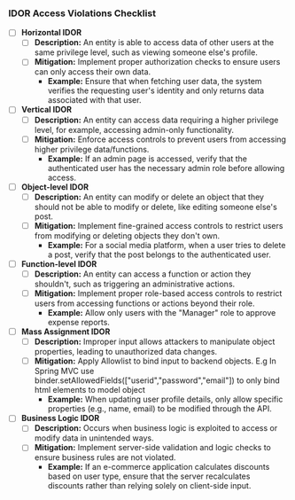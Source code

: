 ### IDOR Access Violations Checklist

- [ ] **Horizontal IDOR**
    - [ ] **Description:** An entity is able to access data of other users at the same privilege level, such as viewing someone else's profile.
    - [ ] **Mitigation:** Implement proper authorization checks to ensure users can only access their own data.
        - **Example:** Ensure that when fetching user data, the system verifies the requesting user's identity and only returns data associated with that user.

- [ ] **Vertical IDOR**
    - [ ] **Description:** An entity can access data requiring a higher privilege level, for example, accessing admin-only functionality.
    - [ ] **Mitigation:** Enforce access controls to prevent users from accessing higher privilege data/functions.
        - **Example:** If an admin page is accessed, verify that the authenticated user has the necessary admin role before allowing access.

- [ ] **Object-level IDOR**
    - [ ] **Description:** An entity can modify or delete an object that they should not be able to modify or delete, like editing someone else's post.
    - [ ] **Mitigation:** Implement fine-grained access controls to restrict users from modifying or deleting objects they don't own.
        - **Example:** For a social media platform, when a user tries to delete a post, verify that the post belongs to the authenticated user.

- [ ] **Function-level IDOR**
    - [ ] **Description:** An entity can access a function or action they shouldn't, such as triggering an administrative actions.
    - [ ] **Mitigation:** Implement proper role-based access controls to restrict users from accessing functions or actions beyond their role.
        - **Example:** Allow only users with the "Manager" role to approve expense reports.

- [ ] **Mass Assignment IDOR**
    - [ ] **Description:** Improper input allows attackers to manipulate object properties, leading to unauthorized data changes.
    - [ ] **Mitigation:** Apply Allowlist to bind input to backend objects. E.g In Spring MVC use binder.setAllowedFields(["userid","password","email"]) to only bind html elements to model object
        - **Example:** When updating user profile details, only allow specific properties (e.g., name, email) to be modified through the API.

- [ ] **Business Logic IDOR**
    - [ ] **Description:** Occurs when business logic is exploited to access or modify data in unintended ways.
    - [ ] **Mitigation:** Implement server-side validation and logic checks to ensure business rules are not violated.
        - **Example:** If an e-commerce application calculates discounts based on user type, ensure that the server recalculates discounts rather than relying solely on client-side input.
